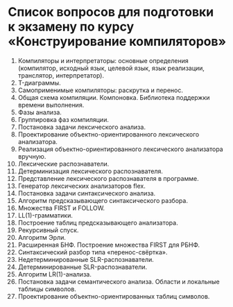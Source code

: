 # Список вопросов для подготовки к экзамену по курсу «Конструирование компиляторов»

1.  Компиляторы и интерпретаторы: основные определения (компилятор,
    исходный язык, целевой язык, язык реализации, транслятор,
    интерпретатор).
2.  T-диаграммы.
3.  Самоприменимые компиляторы: раскрутка и перенос.
4.  Общая схема компиляции. Компоновка. Библиотека поддержки
    времени выполнения.
5.  Фазы анализа.
6.  Группировка фаз компиляции.
7.  Постановка задачи лексического анализа.
8.  Проектирование объектно-ориентированного лексического
    анализатора.
9.  Реализация объектно-ориентированного лексического анализатора
    вручную.
10. Лексические распознаватели.
11. Детерминизация лексического распознавателя.
12. Представление лексического распознавателя в программе.
13. Генератор лексических анализаторов flex.
14. Постановка задачи синтаксического анализа.
15. Алгоритм предсказывающего синтаксического разбора.
16. Множества FIRST и FOLLOW.
17. LL(1)-грамматики.
18. Построение таблиц предсказывающего анализатора.
19. Рекурсивный спуск.
20. Алгоритм Эрли.
21. Расширенная БНФ. Построение множества FIRST для РБНФ.
22. Синтаксический разбор типа «перенос-свёртка».
23. Недетерминированные SLR-распознаватели.
24. Детерминированные SLR-распознаватели.
25. Алгоритм LR(1)-анализа.
26. Постановка задачи семантического анализа. Области и локальные
    таблицы символов.
27. Проектирование объектно-ориентированных таблиц символов.
